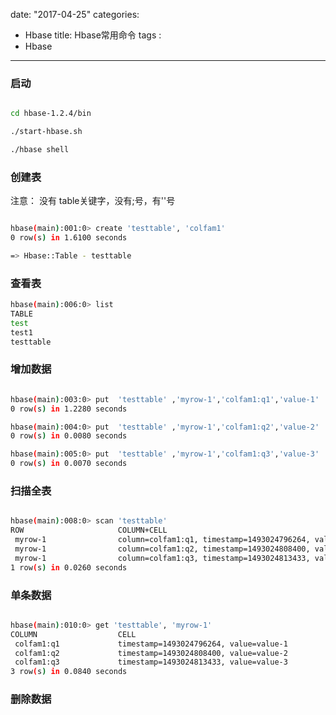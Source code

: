 date: "2017-04-25"
categories: 
  - Hbase
title: Hbase常用命令
tags : 
 - Hbase
---


### 启动

```sh

cd hbase-1.2.4/bin

./start-hbase.sh  

./hbase shell

```

### 创建表

注意： 没有 table关键字，没有;号，有''号

```sh

hbase(main):001:0> create 'testtable', 'colfam1'
0 row(s) in 1.6100 seconds

=> Hbase::Table - testtable

```

### 查看表

```sh
hbase(main):006:0> list
TABLE 
test
test1
testtable 

```

### 增加数据

```sh

hbase(main):003:0> put  'testtable' ,'myrow-1','colfam1:q1','value-1'
0 row(s) in 1.2280 seconds

hbase(main):004:0> put  'testtable' ,'myrow-1','colfam1:q2','value-2'
0 row(s) in 0.0080 seconds

hbase(main):005:0> put  'testtable' ,'myrow-1','colfam1:q3','value-3'
0 row(s) in 0.0070 seconds

```

### 扫描全表

```sh

hbase(main):008:0> scan 'testtable'
ROW                     COLUMN+CELL                                                       
 myrow-1                column=colfam1:q1, timestamp=1493024796264, value=value-1         
 myrow-1                column=colfam1:q2, timestamp=1493024808400, value=value-2         
 myrow-1                column=colfam1:q3, timestamp=1493024813433, value=value-3         
1 row(s) in 0.0260 seconds

```

### 单条数据

```sh

hbase(main):010:0> get 'testtable', 'myrow-1'
COLUMN                  CELL                                                              
 colfam1:q1             timestamp=1493024796264, value=value-1                            
 colfam1:q2             timestamp=1493024808400, value=value-2                            
 colfam1:q3             timestamp=1493024813433, value=value-3                            
3 row(s) in 0.0840 seconds

```

### 删除数据

```
